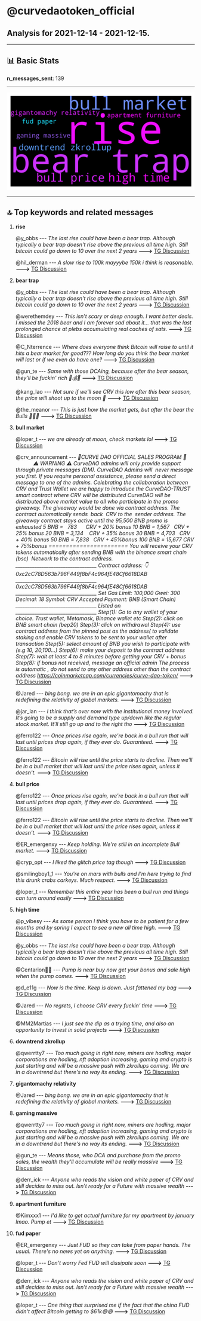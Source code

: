 # **@curvedaotoken_official**
 ## Analysis for **2021-12-14** - **2021-12-15**.

---

## 📊 **Basic Stats**

**n_messages_sent**: 139

---
![wordcloud](curvedaotoken_official_1Days_wordcloud.png)

---


## 🔝 **Top keywords and related messages**

1. **rise**

    @y_obbs --- *The last rise could have been a bear trap. Although typically a bear trap doesn't rise above the previous all time high. Still bitcoin could go down to 10 over the next 2 years* **--->** [TG Discussion](https://t.me/curvedaotoken_official/14633)

    @hil_derman --- *A slow rise to 100k mayyybe 150k i think is reasonable.* **--->** [TG Discussion](https://t.me/curvedaotoken_official/14621)

2. **bear trap**

    @y_obbs --- *The last rise could have been a bear trap. Although typically a bear trap doesn't rise above the previous all time high. Still bitcoin could go down to 10 over the next 2 years* **--->** [TG Discussion](https://t.me/curvedaotoken_official/14633)

    @werethemdey --- *This isn’t scary or deep enough. I want better deals. I missed the 2018 bear and I am forever sad about it… that was the last prolonged chance at plebs accumulating real caches of sats.* **--->** [TG Discussion](https://t.me/curvedaotoken_official/14617)

    @C_Nterrence --- *Where does everyone think Bitcoin will raise to until it hits a bear market for good??? How long do you think the bear market will last or if we even do have one?* **--->** [TG Discussion](https://t.me/curvedaotoken_official/14611)

    @gun_te --- *Same with those DCAing, because after the bear season, they'll be fuckin' rich 🤑💰🔥* **--->** [TG Discussion](https://t.me/curvedaotoken_official/14495)

    @kang_lao --- *Not sure if we'll see CRV this low after this bear season, the price will shoot up to the moon 🚀* **--->** [TG Discussion](https://t.me/curvedaotoken_official/14484)

    @the_meanor --- *This is just how the market gets, but after the bear the Bulls 🚀🚀💯* **--->** [TG Discussion](https://t.me/curvedaotoken_official/14458)

3. **bull market**

    @loper_t --- *we are already at moon, check markets lol* **--->** [TG Discussion](https://t.me/curvedaotoken_official/14653)

    @crv_announcement --- *🎉CURVE DAO OFFICIAL SALES PROGRAM 🎉                ⚠️ WARNING ⚠️   CurveDAO admins will only provide support through private messages (DM). CurveDAO Admins will  never message you first. If you require personal assistance, please send a direct message to one of the admins.   Celebrating the collaboration between CRV and Trust Wallet we are happy to introduce the CurveDAO-TRUST smart contract where CRV will be distributed     CurveDAO will be distributed above market value to all who participate in the promo giveaway.   The giveaway would be done via contract address.   The contract automatically sends  back  CRV to the  sender address.   The giveaway contract stays active until the 95,500 BNB promo is exhausted   5 BNB =   783        CRV + 20% bonus   10 BNB = 1,567     CRV + 25% bonus   20 BNB = 3,134     CRV + 35% bonus   30 BNB = 4,703     CRV + 40% bonus   50 BNB = 7,838     CRV + 45%bonus   100 BNB = 15,677 CRV + 75%bonus    ======================= You will receive your CRV tokens automatically after sending BNB with the binance smart chain (bsc)  Network to the contract address.  __________________________________   Contract address: 👇   0xc2cC78D563b796F449f8bF4c964fE48Cf6618DAB __________________________________   0xc2cC78D563b796F449f8bF4c964fE48Cf6618DAB  __________________________________   Set Gas Limit: 100,000 Gwei: 300 Decimal: 18 Symbol: CRV Accepted Payment: BNB (Smart Chain)  __________________________________ Listed on  __________________________________   Step(1): Go to any wallet of your choice. Trust wallet, Metamask, Binance wallet etc   Step(2): click on BNB smart chain (bep20)   Step(3): click on withdrawal   Step(4): use contract address from the pinned post as the address( to validate staking and enable CRV tokens to be sent to your wallet after transaction   Step(5): select amount of BNB you wish to participate with (e.g 10, 20,100...)   Step(6): make your deposit to the contract address   Step(7): wait at least 4 to 8 minutes before getting your CRV + bonus   Step(8): if bonus not received, message an official admin   The process is automatic , do not send to any other address other than the contract address   https://coinmarketcap.com/currencies/curve-dao-token/* **--->** [TG Discussion](https://t.me/curvedaotoken_official/14650)

    @Jared --- *bing bong. we are in an epic gigantomachy that is redefining the relativity of global markets.* **--->** [TG Discussion](https://t.me/curvedaotoken_official/14640)

    @jar_lan --- *I think that’s over now with the institutional money involved. It’s going to be a supply and demand type up/down like the regular stock market. It’ll still go up and to the right tho* **--->** [TG Discussion](https://t.me/curvedaotoken_official/14639)

    @ferro122 --- *Once prices rise again, we're back in a bull run that will last until prices drop again, if they ever do. Guaranteed.* **--->** [TG Discussion](https://t.me/curvedaotoken_official/14624)

    @ferro122 --- *Bitcoin will rise until the price starts to decline. Then we'll be in a bull market that will last until the price rises again, unless it doesn't.* **--->** [TG Discussion](https://t.me/curvedaotoken_official/14623)

4. **bull price**

    @ferro122 --- *Once prices rise again, we're back in a bull run that will last until prices drop again, if they ever do. Guaranteed.* **--->** [TG Discussion](https://t.me/curvedaotoken_official/14624)

    @ferro122 --- *Bitcoin will rise until the price starts to decline. Then we'll be in a bull market that will last until the price rises again, unless it doesn't.* **--->** [TG Discussion](https://t.me/curvedaotoken_official/14623)

    @ER_emergenxy --- *Keep holding. We're still in an incomplete Bull market.* **--->** [TG Discussion](https://t.me/curvedaotoken_official/14615)

    @cryp_opt --- *I liked the glitch price tag though* **--->** [TG Discussion](https://t.me/curvedaotoken_official/14593)

    @smilingboy1_1 --- *You're on mars with bulls and I'm here trying to find this drunk crabs carkeys. Much respect.* **--->** [TG Discussion](https://t.me/curvedaotoken_official/14577)

    @loper_t --- *Remember this entire year has been a bull run and things can turn around easily* **--->** [TG Discussion](https://t.me/curvedaotoken_official/14519)

5. **high time**

    @p_vibesy --- *As some person I think you have to be patient for a few months and by spring I expect to see a new all time high.* **--->** [TG Discussion](https://t.me/curvedaotoken_official/14636)

    @y_obbs --- *The last rise could have been a bear trap. Although typically a bear trap doesn't rise above the previous all time high. Still bitcoin could go down to 10 over the next 2 years* **--->** [TG Discussion](https://t.me/curvedaotoken_official/14633)

    @Centarion🎠🐴 --- *Pump is near buy now get your bonus and sale high when the pump comes.* **--->** [TG Discussion](https://t.me/curvedaotoken_official/14538)

    @d_e11g --- *Now is the time. Keep is down. Just fattened my bag* **--->** [TG Discussion](https://t.me/curvedaotoken_official/14502)

    @Jared --- *No regrets, I choose CRV every fuckin' time* **--->** [TG Discussion](https://t.me/curvedaotoken_official/14487)

    @MM2Martias --- *I just see the dip as a trying time, and also an opportunity to invest in solid projects* **--->** [TG Discussion](https://t.me/curvedaotoken_official/14467)

6. **downtrend zkrollup**

    @qwerrtty7 --- *Too much going in right now, miners are hodling, major corporations are hodling, nft adoption increasing, gaming and crypto is just starting and will be a massive push with zkrollups coming. We are in a downtrend but there's no way its ending.* **--->** [TG Discussion](https://t.me/curvedaotoken_official/14627)

7. **gigantomachy relativity**

    @Jared --- *bing bong. we are in an epic gigantomachy that is redefining the relativity of global markets.* **--->** [TG Discussion](https://t.me/curvedaotoken_official/14640)

8. **gaming massive**

    @qwerrtty7 --- *Too much going in right now, miners are hodling, major corporations are hodling, nft adoption increasing, gaming and crypto is just starting and will be a massive push with zkrollups coming. We are in a downtrend but there's no way its ending.* **--->** [TG Discussion](https://t.me/curvedaotoken_official/14627)

    @gun_te --- *Means those, who DCA and purchase from the promo sales, the wealth they'll accumulate will be really massive* **--->** [TG Discussion](https://t.me/curvedaotoken_official/14496)

    @derr_ick --- *Anyone who reads the vision and white paper of CRV and still decides to miss out. Isn't ready for a Future with massive wealth* **--->** [TG Discussion](https://t.me/curvedaotoken_official/14412)

9. **apartment furniture**

    @Kimxxx1 --- *I'd like to get actual furniture for my apartment by january lmao. Pump et* **--->** [TG Discussion](https://t.me/curvedaotoken_official/14579)

10. **fud paper**

    @ER_emergenxy --- *Just FUD so they can take from paper hands. The usual. There's no news yet on anything.* **--->** [TG Discussion](https://t.me/curvedaotoken_official/14612)

    @loper_t --- *Don't worry Fed FUD will dissipate soon* **--->** [TG Discussion](https://t.me/curvedaotoken_official/14568)

    @derr_ick --- *Anyone who reads the vision and white paper of CRV and still decides to miss out. Isn't ready for a Future with massive wealth* **--->** [TG Discussion](https://t.me/curvedaotoken_official/14412)

    @loper_t --- *One thing that surprised me if the fact that the china FUD didn't affect Bitcoin getting to $61k😅😅* **--->** [TG Discussion](https://t.me/curvedaotoken_official/14389)

